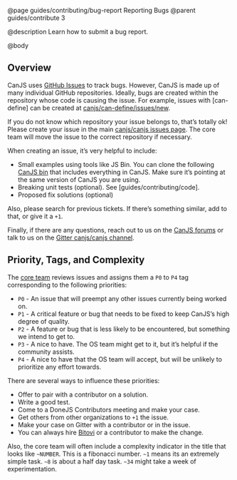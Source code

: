 @page guides/contributing/bug-report Reporting Bugs
@parent guides/contribute 3

@description Learn how to submit a bug report.

@body

## Overview

CanJS uses [GitHub Issues](https://github.com/canjs/canjs/issues/new) to track bugs. However,
CanJS is made up of many individual GitHub repositories. Ideally, bugs are created within the
repository whose code is causing the issue.  For example, issues with
[can-define] can be created at [canjs/can-define/issues/new](https://github.com/canjs/can-define/issues/new).

If you do not know which repository your issue belongs to, that’s totally ok!  Please
create your issue in the main
[canjs/canjs issues page](https://github.com/canjs/canjs/issues/new).  The core team will
move the issue to the correct repository if necessary.

When creating an issue, it’s very helpful to include:

 - Small examples using tools like JS&nbsp;Bin. You can clone the following [CanJS bin](https://jsbin.com/losoceranu/1/edit?html,js,output) that includes everything in CanJS. Make
   sure it’s pointing at the same version of CanJS you are using.  
 - Breaking unit tests (optional). See [guides/contributing/code].
 - Proposed fix solutions (optional)

Also, please search for previous tickets.  If there’s something similar, add to that, or
give it a `+1`.

Finally, if there are any questions, reach out to
us on the [CanJS forums](http://forums.donejs.com/c/canjs) or talk to us on
the [Gitter canjs/canjs channel](https://gitter.im/canjs/canjs).

## Priority, Tags, and Complexity

The [core team](https://donejs.com/About.html#team) reviews issues
and assigns them a `P0` to `P4` tag corresponding to the following priorities:

- `P0` - An issue that will preempt any other issues currently being worked on.
- `P1` - A critical feature or bug that needs to be fixed to keep CanJS’s high degree of quality.
- `P2` - A feature or bug that is less likely to be encountered, but something we intend to get to.
- `P3` - A nice to have. The OS team might get to it, but it’s helpful if the community assists.
- `P4` - A nice to have that the OS team will accept, but will be unlikely to prioritize any effort towards.

There are several ways to influence these priorities:

 - Offer to pair with a contributor on a solution.
 - Write a good test.
 - Come to a DoneJS Contributors meeting and make your case.
 - Get others from other organizations to `+1` the issue.
 - Make your case on Gitter with a contributor or in the issue.
 - You can always hire [Bitovi](https://www.bitovi.com) or a contributor to make the change.


Also, the core team will often include a complexity indicator in the title that looks like
`~NUMBER`.  This is a fibonacci number.  `~1` means its an extremely simple task.  `~8` is about
a half day task.  `~34` might take a week of experimentation.
